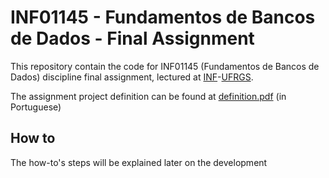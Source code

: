 # INF01145 - Fundamentos de Bancos de Dados - Final Assignment

This repository contain the code for INF01145 (Fundamentos de Bancos de Dados) discipline final assignment, lectured at [INF](https://inf.ufrgs.br)-[UFRGS](https://ufrgs.br).

The assignment project definition can be found at [definition.pdf](./definition.pdf) (in Portuguese)

## How to

The how-to's steps will be explained later on the development